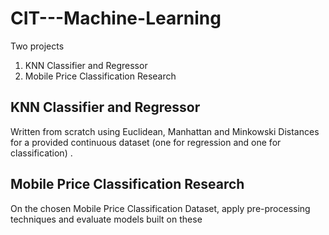 # CIT---Machine-Learning

Two projects

1. KNN Classifier and Regressor
2. Mobile Price Classification Research



## KNN Classifier and Regressor

Written from scratch using Euclidean, Manhattan and Minkowski Distances for a provided continuous dataset (one for regression and one for classification) .



## Mobile Price Classification Research

On the chosen Mobile Price Classification Dataset, apply pre-processing techniques and evaluate models built on these